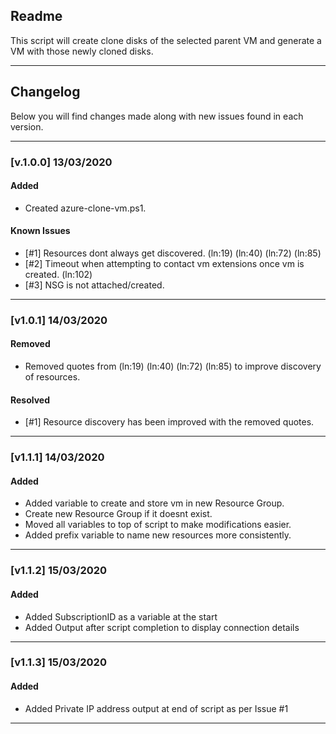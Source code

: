 ## Readme
This script will create clone disks of the selected parent VM and generate a VM with those newly cloned disks.

---

## Changelog
Below you will find changes made along with new issues found in each version.

---

### [v.1.0.0] 13/03/2020
#### Added
- Created azure-clone-vm.ps1.

#### Known Issues
- [#1] Resources dont always get discovered. (ln:19) (ln:40) (ln:72) (ln:85)
- [#2] Timeout when attempting to contact vm extensions once vm is created. (ln:102)
- [#3] NSG is not attached/created.

---

### [v1.0.1] 14/03/2020
#### Removed
- Removed quotes from (ln:19) (ln:40) (ln:72) (ln:85) to improve discovery of resources.

#### Resolved
- [#1] Resource discovery has been improved with the removed quotes.

---

### [v1.1.1] 14/03/2020
#### Added
- Added variable to create and store vm in new Resource Group.
- Create new Resource Group if it doesnt exist.
- Moved all variables to top of script to make modifications easier.
- Added prefix variable to name new resources more consistently.

---

### [v1.1.2] 15/03/2020
#### Added
- Added SubscriptionID as a variable at the start
- Added Output after script completion to display connection details

---

### [v1.1.3] 15/03/2020
#### Added
- Added Private IP address output at end of script as per Issue #1

---